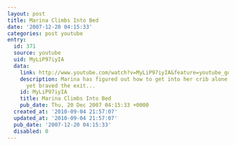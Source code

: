 ```yaml
---
layout: post
title: Marina Climbs Into Bed
date: '2007-12-20 04:15:33'
categories: post youtube
entry:
  id: 371
  source: youtube
  uid: MyLiP97iyIA
  data:
    link: http://www.youtube.com/watch?v=MyLiP97iyIA&feature=youtube_gdata&hd=1
    description: Marina has figured out how to get into her crib alone.  She hasn&#39;t
      yet braved the exit...
    id: MyLiP97iyIA
    title: Marina Climbs Into Bed
    pub_date: Thu, 20 Dec 2007 04:15:33 +0000
  created_at: '2010-09-04 21:57:07'
  updated_at: '2010-09-04 21:57:07'
  pub_date: '2007-12-20 04:15:33'
  disabled: 0
---
```

